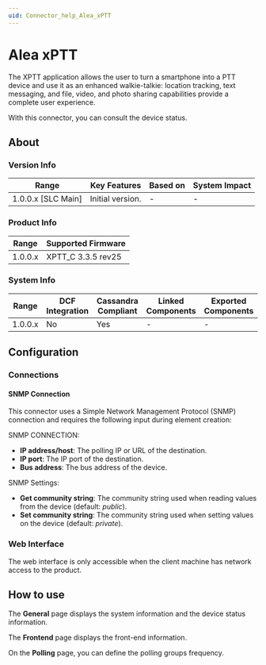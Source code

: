 ```yaml
---
uid: Connector_help_Alea_xPTT
---
```


# Alea xPTT

The XPTT application allows the user to turn a smartphone into a PTT device and use it as an enhanced walkie-talkie: location tracking, text messaging, and file, video, and photo sharing capabilities provide a complete user experience.

With this connector, you can consult the device status.

## About

### Version Info

| Range              | Key Features     | Based on | System Impact |
|--------------------|------------------|----------|---------------|
| 1.0.0.x [SLC Main] | Initial version. | -        | -             |

### Product Info

| Range     | Supported Firmware     |
|-----------|------------------------|
| 1.0.0.x   | XPTT_C 3.3.5 rev25     |

### System Info

| Range     | DCF Integration     | Cassandra Compliant     | Linked Components     | Exported Components     |
|-----------|---------------------|-------------------------|-----------------------|-------------------------|
| 1.0.0.x   | No                  | Yes                     | -                     | -                       |

## Configuration

### Connections

#### SNMP Connection

This connector uses a Simple Network Management Protocol (SNMP) connection and requires the following input during element creation:

SNMP CONNECTION:

- **IP address/host**: The polling IP or URL of the destination.
- **IP port**: The IP port of the destination.
- **Bus address**: The bus address of the device.

SNMP Settings:

- **Get community string**: The community string used when reading values from the device (default: *public*).
- **Set community string**: The community string used when setting values on the device (default: *private*).

### Web Interface

The web interface is only accessible when the client machine has network access to the product.

## How to use

The **General** page displays the system information and the device status information.

The **Frontend** page displays the front-end information.

On the **Polling** page, you can define the polling groups frequency.
